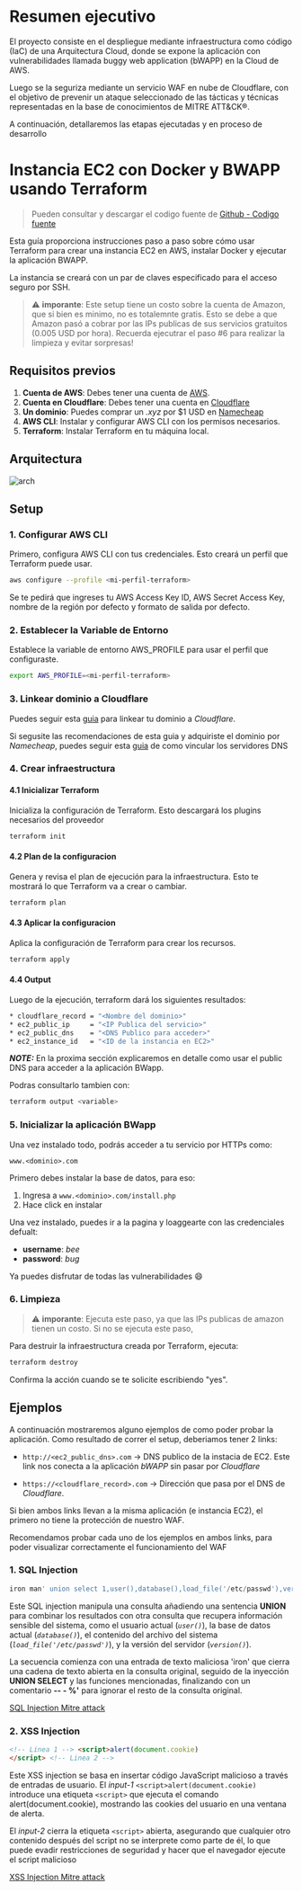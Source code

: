 # Resumen ejecutivo

El proyecto consiste en el despliegue mediante infraestructura como código (IaC) de una Arquitectura Cloud, donde se expone la aplicación con vulnerabilidades llamada buggy web application (bWAPP) en la Cloud de AWS. 

Luego  se la seguriza mediante un servicio WAF en nube de Cloudflare, con el objetivo de prevenir un ataque seleccionado de las tácticas y técnicas representadas en la base de conocimientos de MITRE ATT&CK®.

A continuación, detallaremos las etapas ejecutadas y en proceso de desarrollo

# Instancia EC2 con Docker y BWAPP usando Terraform

> Pueden consultar y descargar el codigo fuente de [Github - Codigo fuente](https://github.com/facundotorraca/msi-2024-g6/tree/master/M41.2.03)

Esta guía proporciona instrucciones paso a paso sobre cómo usar Terraform 
para crear una instancia EC2 en AWS, instalar Docker y ejecutar la aplicación BWAPP.

La instancia se creará con un par de claves especificado para el acceso seguro por SSH.

> :warning: **imporante**: Este setup tiene un costo sobre la cuenta de Amazon, que si bien es minimo, no es totalemnte gratis. Esto se debe a que Amazon pasó a cobrar por las IPs publicas de sus servicios gratuitos (0.005 USD por hora). Recuerda ejecutrar el paso #6 para realizar la limpieza y evitar sorpresas!

## Requisitos previos

1. **Cuenta de AWS**: Debes tener una cuenta de [AWS](https://aws.amazon.com/).
2. **Cuenta en Cloudflare**: Debes tener una cuenta en [Cloudflare](www.cloudflare.com)
3. **Un dominio**: Puedes comprar un _.xyz_ por $1 USD en [Namecheap](www.namecheap.com)
3. **AWS CLI**: Instalar y configurar AWS CLI con los permisos necesarios.
4. **Terraform**: Instalar Terraform en tu máquina local.

## Arquitectura

![arch](resources/arch.png "Arquitectura")

## Setup

### 1. Configurar AWS CLI

Primero, configura AWS CLI con tus credenciales. 
Esto creará un perfil que Terraform puede usar.

```sh
aws configure --profile <mi-perfil-terraform>
```

Se te pedirá que ingreses tu AWS Access Key ID, AWS Secret Access Key, 
nombre de la región por defecto y formato de salida por defecto.


### 2. Establecer la Variable de Entorno

Establece la variable de entorno AWS_PROFILE para usar el perfil que configuraste.

```sh
export AWS_PROFILE=<mi-perfil-terraform>
```

### 3. Linkear dominio a Cloudflare

Puedes seguir esta [guia](https://developers.cloudflare.com/fundamentals/setup/manage-domains/add-site/) para linkear tu dominio a _Cloudflare_.

Si segusite las recomendaciones de esta guia y adquiriste el dominio por _Namecheap_, puedes seguir esta [guia](https://www.namecheap.com/support/knowledgebase/article.aspx/9607/2210/how-to-set-up-dns-records-for-your-domain-in-a-cloudflare-account) de como vincular los servidores DNS

### 4. Crear infraestructura

#### 4.1 Inicializar Terraform

Inicializa la configuración de Terraform. Esto descargará los plugins necesarios del proveedor

```sh
terraform init
```

#### 4.2 Plan de la configuracion

Genera y revisa el plan de ejecución para la infraestructura. Esto te mostrará lo que Terraform va a crear o cambiar.

```sh
terraform plan
```

#### 4.3 Aplicar la configuracion

Aplica la configuración de Terraform para crear los recursos.

```sh
terraform apply
```

#### 4.4 Output

Luego de la ejecución, terraform dará los siguientes resultados:

```sh
* cloudflare_record = "<Nombre del dominio>"
* ec2_public_ip     = "<IP Publica del servicio>"
* ec2_public_dns    = "<DNS Publico para acceder>"
* ec2_instance_id   = "<ID de la instancia en EC2>"
```

**_NOTE:_**  En la proxima sección explicaremos en detalle como usar el public DNS para acceder a la aplicación BWapp.

Podras consultarlo tambien con:

```sh
terraform output <variable>
```

### 5. Inicializar la aplicación BWapp

Una vez instalado todo, podrás acceder a tu servicio por HTTPs como:

`www.<dominio>.com`

Primero debes instalar la base de datos, para eso:
1. Ingresa a `www.<dominio>.com/install.php`
2. Hace click en instalar 

Una vez instalado, puedes ir a la pagina y loaggearte con las credenciales defualt:

* **username**: _bee_
* **password**: _bug_

Ya puedes disfrutar de todas las vulnerabilidades :smile:

### 6. Limpieza

> :warning: **imporante**: Ejecuta este paso, ya que las IPs publicas de amazon tienen un costo. Si no se ejecuta este paso, 

Para destruir la infraestructura creada por Terraform, ejecuta:

```sh
terraform destroy
```

Confirma la acción cuando se te solicite escribiendo "yes".

## Ejemplos

A continuación mostraremos alguno ejemplos de como poder probar la aplicación.
Como resultado de correr el setup, deberiamos tener 2 links:

* `http://<ec2_public_dns>.com` -> DNS publico de la instacia de EC2. Este link nos conecta a la aplicación _bWAPP_ sin pasar por _Cloudflare_

* `https://<cloudflare_record>.com` -> Dirección que pasa por el DNS de _Cloudflare_.

Si bien ambos links llevan a la misma aplicación (e instancia EC2), el primero no tiene la protección de nuestro WAF.

Recomendamos probar cada uno de los ejemplos en ambos links, para poder visualizar correctamente el funcionamiento del WAF

### 1. SQL Injection

```sql
iron man' union select 1,user(),database(),load_file('/etc/passwd'),version(),6,7 -- - %'
```

Este SQL injection manipula una consulta añadiendo una sentencia **UNION** para combinar los resultados con otra consulta que recupera información sensible del sistema, como el usuario actual (_`user()`_), la base de datos actual (_`database()`_), el contenido del archivo del sistema (_`load_file('/etc/passwd')`_), y la versión del servidor (_`version()`_).

La secuencia comienza con una entrada de texto maliciosa 'iron' que cierra una cadena de texto abierta en la consulta original, seguido de la inyección **UNION SELECT** y las funciones mencionadas, finalizando con un comentario **-- - %'** para ignorar el resto de la consulta original.

[SQL Injection Mitre attack](https://attack.mitre.org/techniques/T1190/)

### 2. XSS Injection

```html
<!-- Linea 1 --> <script>alert(document.cookie)
</script> <!-- Linea 2 -->                       
```
Este XSS injection se basa en insertar código JavaScript malicioso a través de entradas de usuario. El _input-1_ `<script>alert(document.cookie)` introduce una etiqueta `<script>` que ejecuta el comando alert(document.cookie), mostrando las cookies del usuario en una ventana de alerta.

El _input-2_ cierra la etiqueta `<script>` abierta, asegurando que cualquier otro contenido después del script no se interprete como parte de él, lo que puede evadir restricciones de seguridad y hacer que el navegador ejecute el script malicioso

[XSS Injection Mitre attack](https://attack.mitre.org/techniques/T1189/)